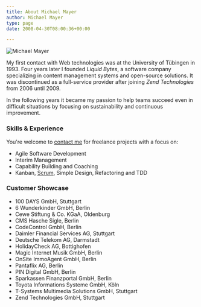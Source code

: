 ```yaml
---
title: About Michael Mayer
author: Michael Mayer
type: page
date: 2008-04-30T08:00:36+00:00

---
```


<img src="https://secure.gravatar.com/avatar/c931f21cd66ed197b5e443ebc8e667f3?s=150" alt="Michael Mayer" class="right" srcset="https://secure.gravatar.com/avatar/c931f21cd66ed197b5e443ebc8e667f3?s=300 2x" />

My first contact with Web technologies was at the University of Tübingen in 1993. Four years later I founded *Liquid Bytes*, a software company specializing in content management systems and open-source solutions. It was discontinued as a full-service provider after joining *Zend Technologies* from 2006 until 2009.

In the following years it became my passion to help teams succeed even in difficult situations by focusing on sustainability and continuous improvement.

### Skills & Experience

You're welcome to [contact me](/contact/) for freelance projects with a focus on:

 - Agile Software Development 
 - Interim Management
 - Capability Building and Coaching
 - Kanban, [Scrum](https://www.scrum.org/user/416957), Simple Design, Refactoring and TDD

### Customer Showcase

 - 100 DAYS GmbH, Stuttgart
 - 6 Wunderkinder GmbH, Berlin
 - Cewe Stiftung & Co. KGaA, Oldenburg
 - CMS Hasche Sigle, Berlin
 - CodeControl GmbH, Berlin
 - Daimler Financial Services AG, Stuttgart
 - Deutsche Telekom AG, Darmstadt
 - HolidayCheck AG, Bottighofen
 - Magic Internet Musik GmbH, Berlin
 - OnSite ImmoAgent GmbH, Berlin
 - Pantaflix AG, Berlin
 - PIN Digital GmbH, Berlin
 - Sparkassen Finanzportal GmbH, Berlin
 - Toyota Informations Systeme GmbH, Köln
 - T-Systems Multimedia Solutions GmbH, Stuttgart
 - Zend Technologies GmbH, Stuttgart

